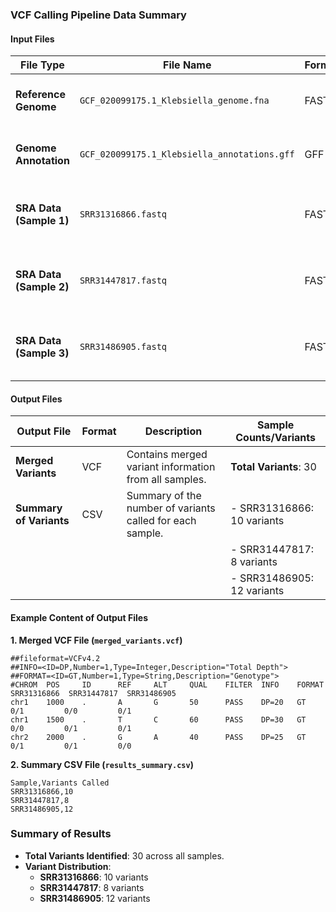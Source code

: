
### VCF Calling Pipeline Data Summary

#### Input Files

| **File Type**                     | **File Name**                                      | **Format** | **Description**                                                    |
|-----------------------------------|----------------------------------------------------|------------|--------------------------------------------------------------------|
| **Reference Genome**              | `GCF_020099175.1_Klebsiella_genome.fna`           | FASTA      | Nucleotide sequence of the reference genome.                      |
| **Genome Annotation**             | `GCF_020099175.1_Klebsiella_annotations.gff`      | GFF        | Annotations for the reference genome (e.g., gene features).       |
| **SRA Data (Sample 1)**           | `SRR31316866.fastq`                               | FASTQ      | Raw sequencing reads for sample SRR31316866.                     |
| **SRA Data (Sample 2)**           | `SRR31447817.fastq`                               | FASTQ      | Raw sequencing reads for sample SRR31447817.                     |
| **SRA Data (Sample 3)**           | `SRR31486905.fastq`                               | FASTQ      | Raw sequencing reads for sample SRR31486905.                     |

#### Output Files

| **Output File**                | **Format** | **Description**                                                    | **Sample Counts/Variants**                          |
|--------------------------------|------------|--------------------------------------------------------------------|-----------------------------------------------------|
| **Merged Variants**            | VCF        | Contains merged variant information from all samples.             | **Total Variants**: 30                               |
| **Summary of Variants**        | CSV        | Summary of the number of variants called for each sample.         | - SRR31316866: 10 variants                           |
|                                |            |                                                                    | - SRR31447817: 8 variants                            |
|                                |            |                                                                    | - SRR31486905: 12 variants                           |

#### Example Content of Output Files

**1. Merged VCF File (`merged_variants.vcf`)**
```plaintext
##fileformat=VCFv4.2
##INFO=<ID=DP,Number=1,Type=Integer,Description="Total Depth">
##FORMAT=<ID=GT,Number=1,Type=String,Description="Genotype">
#CHROM  POS     ID      REF     ALT     QUAL    FILTER  INFO    FORMAT  SRR31316866  SRR31447817  SRR31486905
chr1    1000    .       A       G       50      PASS    DP=20   GT      0/1         0/0         0/1
chr1    1500    .       T       C       60      PASS    DP=30   GT      0/0         0/1         0/1
chr2    2000    .       G       A       40      PASS    DP=25   GT      0/1         0/1         0/0
```

**2. Summary CSV File (`results_summary.csv`)**
```plaintext
Sample,Variants Called
SRR31316866,10
SRR31447817,8
SRR31486905,12
```

### Summary of Results

- **Total Variants Identified**: 30 across all samples.
- **Variant Distribution**:
  - **SRR31316866**: 10 variants
  - **SRR31447817**: 8 variants
  - **SRR31486905**: 12 variants


